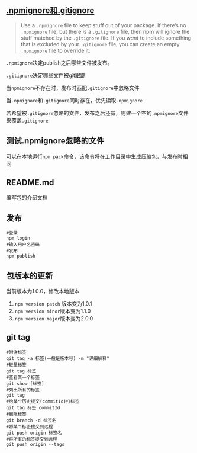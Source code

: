 

## [.npmignore和.gitignore](https://docs.npmjs.com/misc/developers#keeping-files-out-of-your-package)

> Use a `.npmignore` file to keep stuff out of your package. If there’s no `.npmignore` file, but there *is* a `.gitignore` file, then npm will ignore the stuff matched by the `.gitignore` file. If you *want* to include something that is excluded by your `.gitignore` file, you can create an empty `.npmignore` file to override it.

`.npmignore`决定publish之后哪些文件被发布。

`.gitignore`决定哪些文件被git跟踪

当`npmignore`不存在时，发布时匹配`.gitignore`中忽略文件

当`.npmignore`和`.gitignore`同时存在，优先读取`.npmignore`

若希望被`.gitignore`忽略的文件，发布之后还有，则建一个空的`.npmignore`文件来覆盖`.gitignore`

## 测试.npmignore忽略的文件

可以在本地运行`npm pack`命令，该命令将在工作目录中生成压缩包，与发布时相同

## README.md

编写包的介绍文档

## 发布

```shell
#登录
npm login
#输入用户名密码
#发布
npm publish
```

## 包版本的更新

当前版本为1.0.0，修改本地版本

1. `npm version patch` 版本变为1.0.1
2. `npm version minor`版本变为1.1.0
3. `npm version major`版本变为2.0.0

## git tag

```shell
#附注标签
git tag -a 标签(一般是版本号) -m "详细解释" 
#轻量标签
git tag 标签
#查看某一个标签
git show [标签]
#列出所有的标签
git tag
#给某个历史提交(commitId)打标签
git tag 标签 commitId
#删除标签
git branch -d 标签名
#将某个标签提交到远程
git push origin 标签名
#将所有的标签提交到远程
git push origin --tags
```

